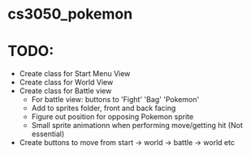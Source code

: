 # cs3050_pokemon



# TODO:
* Create class for Start Menu View
* Create class for World View
* Create class for Battle view
    * For battle view: buttons to 'Fight' 'Bag' 'Pokemon'
    * Add to sprites folder, front and back facing
    * Figure out position for opposing Pokemon sprite
    * Small sprite animationn when performing move/getting hit (Not essential)
* Create buttons to move from start -> world -> battle -> world etc
